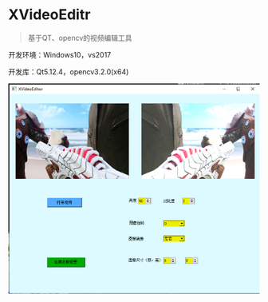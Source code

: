 # XVideoEditr

>基于QT、opencv的视频编辑工具

开发环境：Windows10，vs2017

开发库：Qt5.12.4，opencv3.2.0(x64)

![VideoEditor-GUI](./doc/img/gui.png)

